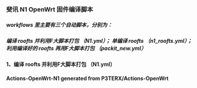 ### 斐讯 N1 OpenWrt 固件编译脚本
##### workflows 里主要有三个自动脚本，分别为：
##### 编译 roofts 并利用F大脚本打包 （N1.yml）； 单编译 roofts （n1_roofts.yml）； 利用编译好的 roofts 再用F大脚本打包 （packit_new.yml）

#### 1、编译 roofts 并利用F大脚本打包 （N1.yml）

#### Actions-OpenWrt-N1 generated from P3TERX/Actions-OpenWrt
